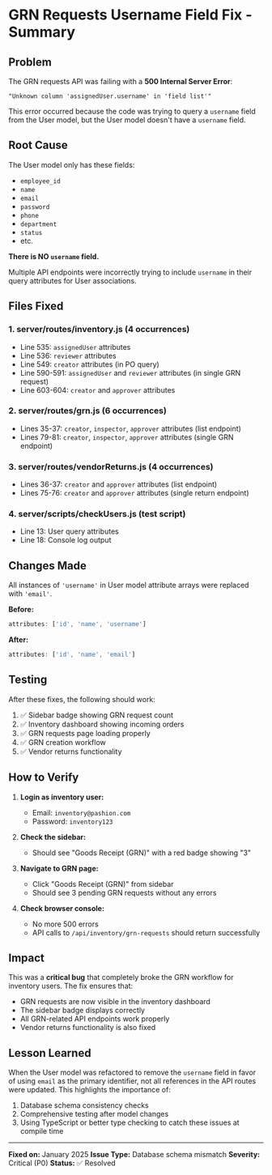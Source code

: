 # GRN Requests Username Field Fix - Summary

## Problem
The GRN requests API was failing with a **500 Internal Server Error**:
```
"Unknown column 'assignedUser.username' in 'field list'"
```

This error occurred because the code was trying to query a `username` field from the User model, but the User model doesn't have a `username` field.

## Root Cause
The User model only has these fields:
- `employee_id`
- `name`
- `email`
- `password`
- `phone`
- `department`
- `status`
- etc.

**There is NO `username` field.**

Multiple API endpoints were incorrectly trying to include `username` in their query attributes for User associations.

## Files Fixed

### 1. **server/routes/inventory.js** (4 occurrences)
   - Line 535: `assignedUser` attributes
   - Line 536: `reviewer` attributes
   - Line 549: `creator` attributes (in PO query)
   - Line 590-591: `assignedUser` and `reviewer` attributes (in single GRN request)
   - Line 603-604: `creator` and `approver` attributes

### 2. **server/routes/grn.js** (6 occurrences)
   - Lines 35-37: `creator`, `inspector`, `approver` attributes (list endpoint)
   - Lines 79-81: `creator`, `inspector`, `approver` attributes (single GRN endpoint)

### 3. **server/routes/vendorReturns.js** (4 occurrences)
   - Lines 36-37: `creator` and `approver` attributes (list endpoint)
   - Lines 75-76: `creator` and `approver` attributes (single return endpoint)

### 4. **server/scripts/checkUsers.js** (test script)
   - Line 13: User query attributes
   - Line 18: Console log output

## Changes Made
All instances of `'username'` in User model attribute arrays were replaced with `'email'`.

**Before:**
```javascript
attributes: ['id', 'name', 'username']
```

**After:**
```javascript
attributes: ['id', 'name', 'email']
```

## Testing
After these fixes, the following should work:
1. ✅ Sidebar badge showing GRN request count
2. ✅ Inventory dashboard showing incoming orders
3. ✅ GRN requests page loading properly
4. ✅ GRN creation workflow
5. ✅ Vendor returns functionality

## How to Verify
1. **Login as inventory user:**
   - Email: `inventory@pashion.com`
   - Password: `inventory123`

2. **Check the sidebar:**
   - Should see "Goods Receipt (GRN)" with a red badge showing "3"

3. **Navigate to GRN page:**
   - Click "Goods Receipt (GRN)" from sidebar
   - Should see 3 pending GRN requests without any errors

4. **Check browser console:**
   - No more 500 errors
   - API calls to `/api/inventory/grn-requests` should return successfully

## Impact
This was a **critical bug** that completely broke the GRN workflow for inventory users. The fix ensures that:
- GRN requests are now visible in the inventory dashboard
- The sidebar badge displays correctly
- All GRN-related API endpoints work properly
- Vendor returns functionality is also fixed

## Lesson Learned
When the User model was refactored to remove the `username` field in favor of using `email` as the primary identifier, not all references in the API routes were updated. This highlights the importance of:
1. Database schema consistency checks
2. Comprehensive testing after model changes
3. Using TypeScript or better type checking to catch these issues at compile time

---
**Fixed on:** January 2025
**Issue Type:** Database schema mismatch
**Severity:** Critical (P0)
**Status:** ✅ Resolved